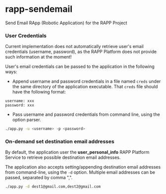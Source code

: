 # rapp-sendemail
Send Email RApp (Robotic Application) for the RAPP Project

### User Credentials

Current implementation does not automatically retrieve user's email
credentials (username, password), as the RAPP Platform does not
provide such information at the moment!

User's email credentials can be passed to the application in the following ways:
- Append username and password credentials in a file named `creds` under the same directory
of the application executable. That `creds` file should have the following format:

```
username: xxx
password: xxx
```

- Pass username and password credentials from command line, using the option
parser.

```bash
./app.py -u <username> -p <password>
```


### On-demand set destination email addresses

By default, the application user the **user_personal_info** RAPP Platform
Service to retrieve possible destination email addresses.

The application also accepts setting/appending destination email addresses
from command-line, using the `-d` option. Multiple email addresses can be passed,
separated by comma ",".

```bash
./app.py -d dest1@gmail.com,dest2@gmail.com
```
